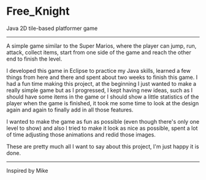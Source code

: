 # Free_Knight

Java 2D tile-based platformer game
**************************************************

A simple game similar to the Super Marios, where the player can jump, run, attack, collect items, start from one side of the game
and reach the other end to finish the level.

I developed this game in Eclipse to practice my Java skills, learned a few things from here and there and spent about two weeks
to finish this game. I had a fun time making this project, at the beginning I just wanted to make a really simple game but as I 
progressed, I kept having new ideas, such as I should have some items in the game or I should show a little statistics of the 
player when the game is finished, it took me some time to look at the design again and again to finally add in all those features.

I wanted to make the game as fun as possible (even though there's only one level to show) and also l tried to make it look as nice as
possible, spent a lot of time adjusting those animations and redid those images.

These are pretty much all I want to say about this project, I'm just happy it is done.
******************************************************

Inspired by Mike

